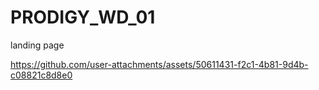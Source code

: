 # PRODIGY_WD_01
landing page


https://github.com/user-attachments/assets/50611431-f2c1-4b81-9d4b-c08821c8d8e0

